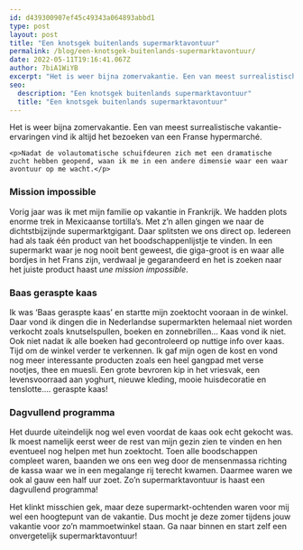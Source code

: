 ```yaml
---
id: d439300907ef45c49343a064893abbd1
type: post
layout: post
title: "Een knotsgek buitenlands supermarktavontuur"
permalink: /blog/een-knotsgek-buitenlands-supermarktavontuur/
date: 2022-05-11T19:16:41.067Z
author: 7biA1WiYB
excerpt: "Het is weer bijna zomervakantie. Een van meest surrealistische vakantie-ervaringen vind ik altijd het bezoeken van een Franse hypermarché.  "
seo:
  description: "Een knotsgek buitenlands supermarktavontuur"
  title: "Een knotsgek buitenlands supermarktavontuur"
---
```

Het is weer bijna zomervakantie. Een van meest surrealistische vakantie-ervaringen vind ik altijd het bezoeken van een Franse hypermarché.  

    <p>Nadat de volautomatische schuifdeuren zich met een dramatische zucht hebben geopend, waan ik me in een andere dimensie waar een waar avontuur op me wacht.</p>
<h3>Mission impossible</h3>
<p>Vorig jaar was ik met mijn familie op vakantie in Frankrijk. We hadden plots enorme trek in Mexicaanse tortilla’s. Met z’n allen gingen we naar de dichtstbijzijnde supermarktgigant. Daar splitsten we ons direct op. Iedereen had als taak één product van het boodschappenlijstje te vinden. In een supermarkt waar je nog nooit bent geweest, die giga-groot is en waar alle bordjes in het Frans zijn, verdwaal je gegarandeerd en het is zoeken naar het juiste product haast <em>une mission impossible</em>. </p>
<h3>Baas geraspte kaas</h3>
<p>Ik was ‘Baas geraspte kaas’ en startte mijn zoektocht vooraan in de winkel. Daar vond ik dingen die in Nederlandse supermarkten helemaal niet worden verkocht zoals knutselspullen, boeken en zonnebrillen… Kaas vond ik niet. Ook niet nadat ik alle boeken had gecontroleerd op nuttige info over kaas. Tijd om de winkel verder te verkennen. Ik gaf mijn ogen de kost en vond nog meer interessante producten zoals een heel gangpad met verse nootjes, thee en muesli. Een grote bevroren kip in het vriesvak, een levensvoorraad aan yoghurt, nieuwe kleding, mooie huisdecoratie en tenslotte…. geraspte kaas! </p>
<h3>Dagvullend programma</h3>
<p>Het duurde uiteindelijk nog wel even voordat de kaas ook echt gekocht was. Ik moest namelijk eerst weer de rest van mijn gezin zien te vinden en hen eventueel nog helpen met hun zoektocht. Toen alle boodschappen compleet waren, baanden we ons een weg door de mensenmassa richting de kassa waar we in een megalange rij terecht kwamen. Daarmee waren we ook al gauw een half uur zoet. Zo’n supermarktavontuur is haast een dagvullend programma! </p>
<p>Het klinkt misschien gek, maar deze supermarkt-ochtenden waren voor mij wel een hoogtepunt van de vakantie. Dus mocht je deze zomer tijdens jouw vakantie voor zo’n mammoetwinkel staan. Ga naar binnen en start zelf een onvergetelijk supermarktavontuur! </p>  

